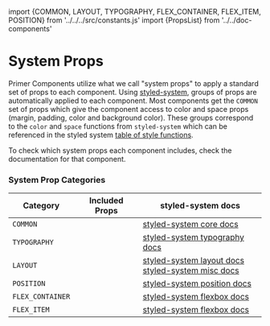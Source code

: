 import {COMMON, LAYOUT, TYPOGRAPHY, FLEX_CONTAINER, FLEX_ITEM, POSITION} from '../../../src/constants.js'
import {PropsList} from '../../doc-components'

# System Props


Primer Components utilize what we call "system props" to apply a standard set of props to each component. Using [styled-system](https://github.com/jxnblk/styled-system), groups of props are automatically applied to each component. Most components get the `COMMON` set of props which give the component access to color and space props (margin, padding, color and background color). These groups correspond to the `color` and `space` functions from `styled-system` which can be referenced in the styled system [table of style functions](https://github.com/jxnblk/styled-system/blob/master/docs/table.md#core).

To check which system props each component includes, check the documentation for that component.



### System Prop Categories

| Category       | Included Props           | styled-system docs  |
|-----|--------|--------|
| `COMMON`| <PropsList systemProps={COMMON}/>| [styled-system core docs](https://github.com/jxnblk/styled-system/blob/master/docs/table.md#core) |
| `TYPOGRAPHY`| <PropsList systemProps={TYPOGRAPHY}/> | [styled-system typography docs](https://github.com/jxnblk/styled-system/blob/master/docs/table.md#typography) |
| `LAYOUT` | <PropsList systemProps={LAYOUT}/>| [styled-system layout docs](https://github.com/jxnblk/styled-system/blob/master/docs/table.md#layout) <br/> [styled-system misc docs](https://github.com/jxnblk/styled-system/blob/master/docs/table.md#misc) |
| `POSITION` | <PropsList systemProps={POSITION}/>| [styled-system position docs](https://github.com/jxnblk/styled-system/blob/master/docs/table.md#position)
| `FLEX_CONTAINER` | <PropsList systemProps={FLEX_CONTAINER}/> | [styled-system flexbox docs](https://github.com/jxnblk/styled-system/blob/master/docs/table.md#flexbox) |
| `FLEX_ITEM` | <PropsList systemProps={FLEX_ITEM}/> | [styled-system flexbox docs](https://github.com/jxnblk/styled-system/blob/master/docs/table.md#flexbox) |
